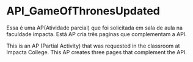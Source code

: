 # API_GameOfThronesUpdated
Essa é uma AP(Atividade parcial) que foi solicitada em sala de aula na faculdade impacta. Está AP cria três paginas que complementam a API.

This is an AP (Partial Activity) that was requested in the classroom at Impacta College. This AP creates three pages that complement the API.
